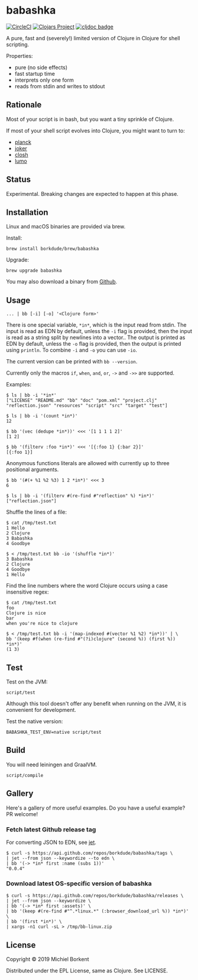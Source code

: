 # babashka

[![CircleCI](https://circleci.com/gh/borkdude/babashka/tree/master.svg?style=shield)](https://circleci.com/gh/borkdude/babashka/tree/master)
[![Clojars Project](https://img.shields.io/clojars/v/borkdude/babashka.svg)](https://clojars.org/borkdude/babashka)
[![cljdoc badge](https://cljdoc.org/badge/borkdude/babashka)](https://cljdoc.org/d/borkdude/babashka/CURRENT)

A pure, fast and (severely!) limited version of Clojure in Clojure for shell scripting.

Properties:

- pure (no side effects)
- fast startup time
- interprets only one form
- reads from stdin and writes to stdout

## Rationale

Most of your script is in bash, but you want a tiny sprinkle of Clojure.

If most of your shell script evolves into Clojure, you might want to turn to:

- [planck](https://planck-repl.org/)
- [joker](https://github.com/candid82/joker)
- [closh](https://github.com/dundalek/closh)
- [lumo](https://github.com/anmonteiro/lumo)

## Status

Experimental. Breaking changes are expected to happen at this phase.

## Installation

Linux and macOS binaries are provided via brew.

Install:

    brew install borkdude/brew/babashka

Upgrade:

    brew upgrade babashka

You may also download a binary from [Github](https://github.com/borkdude/babashka/releases).

## Usage

``` shellsession
... | bb [-i] [-o] '<Clojure form>'
```

There is one special variable, `*in*`, which is the input read from stdin.  The
input is read as EDN by default, unless the `-i` flag is provided, then the
input is read as a string split by newlines into a vector.. The output is
printed as EDN by default, unless the `-o` flag is provided, then the output is
printed using `println`. To combine `-i` and `-o` you can use `-io`.

The current version can be printed with `bb --version`.

Currently only the macros `if`, `when`, `and`, `or`, `->` and `->>` are
supported.

Examples:

``` shellsession
$ ls | bb -i '*in*'
["LICENSE" "README.md" "bb" "doc" "pom.xml" "project.clj" "reflection.json" "resources" "script" "src" "target" "test"]

$ ls | bb -i '(count *in*)'
12

$ bb '(vec (dedupe *in*))' <<< '[1 1 1 1 2]'
[1 2]

$ bb '(filterv :foo *in*)' <<< '[{:foo 1} {:bar 2}]'
[{:foo 1}]
```

Anonymous functions literals are allowed with currently up to three positional
arguments.

``` shellsession
$ bb '(#(+ %1 %2 %3) 1 2 *in*)' <<< 3
6
```

``` shellsession
$ ls | bb -i '(filterv #(re-find #"reflection" %) *in*)'
["reflection.json"]
```

Shuffle the lines of a file:

``` shellsession
$ cat /tmp/test.txt
1 Hello
2 Clojure
3 Babashka
4 Goodbye

$ < /tmp/test.txt bb -io '(shuffle *in*)'
3 Babashka
2 Clojure
4 Goodbye
1 Hello
```

Find the line numbers where the word Clojure occurs using a case insensitive regex:

``` shellsession
$ cat /tmp/test.txt
foo
Clojure is nice
bar
when you're nice to clojure

$ < /tmp/test.txt bb -i '(map-indexed #(vector %1 %2) *in*))' | \
bb '(keep #f(when (re-find #"(?i)clojure" (second %)) (first %)) *in*)'
(1 3)
```

## Test

Test on the JVM:

    script/test

Although this tool doesn't offer any benefit when running on the JVM, it is
convenient for development.

Test the native version:

    BABASHKA_TEST_ENV=native script/test

## Build

You will need leiningen and GraalVM.

    script/compile

## Gallery

Here's a gallery of more useful examples. Do you have a useful example? PR
welcome!

### Fetch latest Github release tag

For converting JSON to EDN, see [jet](https://github.com/borkdude/jet).

``` shellsession
$ curl -s https://api.github.com/repos/borkdude/babashka/tags \
| jet --from json --keywordize --to edn \
| bb '(-> *in* first :name (subs 1))'
"0.0.4"
```

### Download latest OS-specific version of babashka

``` shellsession
$ curl -s https://api.github.com/repos/borkdude/babashka/releases \
| jet --from json --keywordize \
| bb '(-> *in* first :assets)' \
| bb '(keep #(re-find #"^.*linux.*" (:browser_download_url %)) *in*)' \
| bb '(first *in*)' \
| xargs -n1 curl -sL > /tmp/bb-linux.zip
```

## License

Copyright © 2019 Michiel Borkent

Distributed under the EPL License, same as Clojure. See LICENSE.

